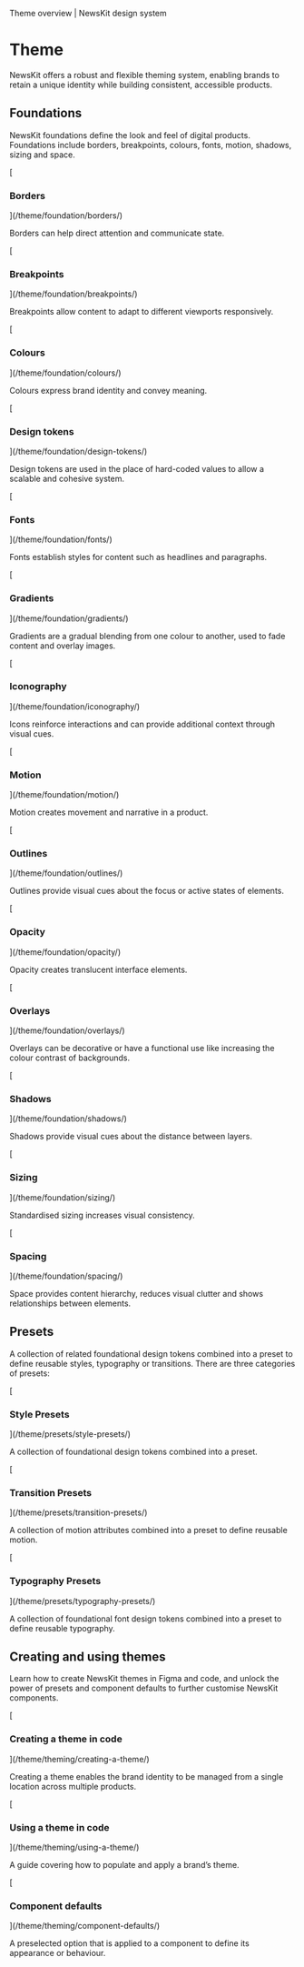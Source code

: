 Theme overview | NewsKit design system

Theme
=====

NewsKit offers a robust and flexible theming system, enabling brands to retain a unique identity while building consistent, accessible products.

Foundations
-----------

NewsKit foundations define the look and feel of digital products. Foundations include borders, breakpoints, colours, fonts, motion, shadows, sizing and space.

[

### Borders



](/theme/foundation/borders/)

Borders can help direct attention and communicate state.

[

### Breakpoints



](/theme/foundation/breakpoints/)

Breakpoints allow content to adapt to different viewports responsively.

[

### Colours



](/theme/foundation/colours/)

Colours express brand identity and convey meaning.

[

### Design tokens



](/theme/foundation/design-tokens/)

Design tokens are used in the place of hard-coded values to allow a scalable and cohesive system.

[

### Fonts



](/theme/foundation/fonts/)

Fonts establish styles for content such as headlines and paragraphs.

[

### Gradients



](/theme/foundation/gradients/)

Gradients are a gradual blending from one colour to another, used to fade content and overlay images.

[

### Iconography



](/theme/foundation/iconography/)

Icons reinforce interactions and can provide additional context through visual cues.

[

### Motion



](/theme/foundation/motion/)

Motion creates movement and narrative in a product.

[

### Outlines



](/theme/foundation/outlines/)

Outlines provide visual cues about the focus or active states of elements.

[

### Opacity



](/theme/foundation/opacity/)

Opacity creates translucent interface elements.

[

### Overlays



](/theme/foundation/overlays/)

Overlays can be decorative or have a functional use like increasing the colour contrast of backgrounds.

[

### Shadows



](/theme/foundation/shadows/)

Shadows provide visual cues about the distance between layers.

[

### Sizing



](/theme/foundation/sizing/)

Standardised sizing increases visual consistency.

[

### Spacing



](/theme/foundation/spacing/)

Space provides content hierarchy, reduces visual clutter and shows relationships between elements.

Presets
-------

A collection of related foundational design tokens combined into a preset to define reusable styles, typography or transitions. There are three categories of presets:

[

### Style Presets



](/theme/presets/style-presets/)

A collection of foundational design tokens combined into a preset.

[

### Transition Presets



](/theme/presets/transition-presets/)

A collection of motion attributes combined into a preset to define reusable motion.

[

### Typography Presets



](/theme/presets/typography-presets/)

A collection of foundational font design tokens combined into a preset to define reusable typography.

Creating and using themes
-------------------------

Learn how to create NewsKit themes in Figma and code, and unlock the power of presets and component defaults to further customise NewsKit components.

[

### Creating a theme in code



](/theme/theming/creating-a-theme/)

Creating a theme enables the brand identity to be managed from a single location across multiple products.

[

### Using a theme in code



](/theme/theming/using-a-theme/)

A guide covering how to populate and apply a brand’s theme.

[

### Component defaults



](/theme/theming/component-defaults/)

A preselected option that is applied to a component to define its appearance or behaviour.
